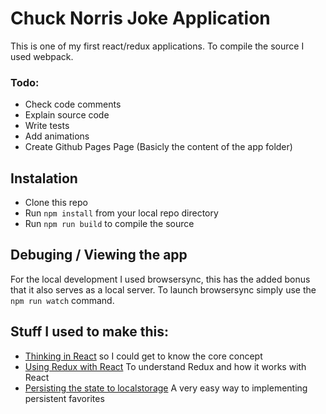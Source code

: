 # Chuck Norris Joke Application

This is one of my first react/redux applications. To compile the source I used webpack.

### Todo:
* Check code comments
* Explain source code
* Write tests
* Add animations
* Create Github Pages Page (Basicly the content of the app folder)

## Instalation

* Clone this repo
* Run ```npm install``` from your local repo directory
* Run ```npm run build``` to compile the source

## Debuging / Viewing the app
For the local development I used browsersync, this has the added bonus that it also serves as a local server. To launch browsersync simply use the ```npm run watch``` command.


## Stuff I used to make this:

 * [Thinking in React](https://facebook.github.io/react/docs/thinking-in-react.html) so I could get to know the core concept
 * [Using Redux with React](http://redux.js.org/docs/basics/UsageWithReact.htmlf) To understand Redux and how it works with React
 * [Persisting the state to localstorage](https://egghead.io/lessons/javascript-redux-persisting-the-state-to-the-local-storage) A very easy way to implementing persistent favorites
